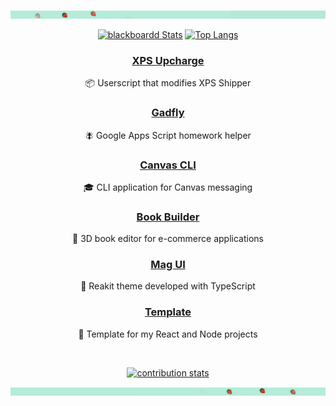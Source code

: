 [![strawberry banner](/assets/images/header/banner_upper.jpg)](https://github.com/sponsors/blackboardd)

<div align="center">

[<img src="https://github-readme-stats.vercel.app/api?username=blackboardd&show_icons=true&hide_title=true&theme=minimal&include_all_commits=true&count_private=true&line_height=32&hide=contribs,stars&hide_rank=true&icon_color=f03a17&border_radius=10" alt="blackboardd Stats" />](https://github.com/sponsors/blackboardd) [![Top Langs](https://github-readme-stats.vercel.app/api/top-langs/?username=blackboardd&layout=compact&langs_count=3&border_radius=10&card_width=235&custom_title=Languages)](https://github.com/sponsors/blackboardd)

### [XPS Upcharge](https://github.com/blackboardd/xps-upcharge)
📦 Userscript that modifies XPS Shipper
### [Gadfly](https://github.com/blackboardd/gadfly)
🪰 Google Apps Script homework helper
### [Canvas CLI](https://github.com/blackboardd/canvas-cli)
🎓 CLI application for Canvas messaging
### [Book Builder](https://github.com/blackboardd/book-builder)
📕 3D book editor for e-commerce applications
### [Mag UI](https://github.com/blackboardd/magui)
💄 Reakit theme developed with TypeScript
### [Template](https://github.com/blackboardd/yarn-project-template)
🥾 Template for my React and Node projects

<br />

[![contribution stats](https://github-profile-summary-cards.vercel.app/api/cards/profile-details?username=blackboardd&theme=github)](https://github.com/sponsors/blackboardd)

</div>

[![strawberry banner](/assets/images/header/banner_lower.jpg)](https://github.com/sponsors/blackboardd)
